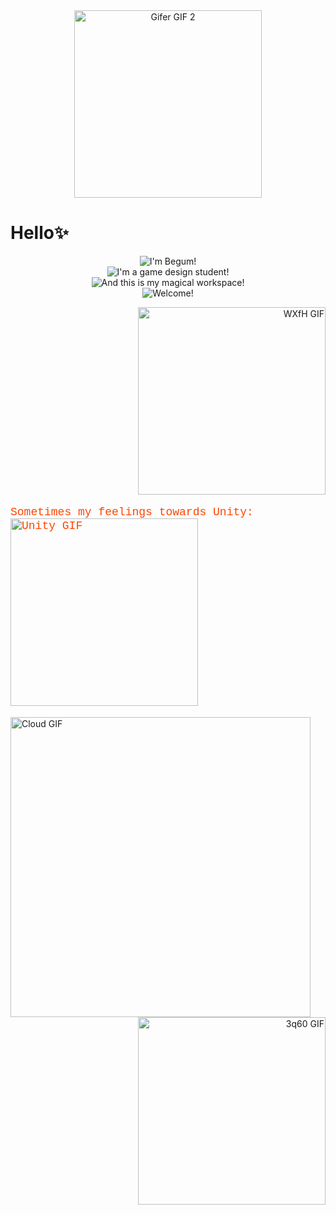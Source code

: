 
<div align="center">
 <img src="https://i.gifer.com/3nR6.gif" alt="Gifer GIF 2" width="300" />
  </div>

  <h1> Hello✨</h1>
  
<div align="center">
  <p>
    <img src="https://readme-typing-svg.demolab.com?font=Poppins&size=24&pause=1000&color=36648B&center=true&vCenter=true&width=440&lines=Hi!+I'm+Begum!" alt="I'm Begum!" /> 
    <br />
    <img src="https://readme-typing-svg.demolab.com?font=Poppins&size=24&pause=1000&color=00688B&center=true&vCenter=true&width=440&lines=I'm+a+game+design+student!" alt="I'm a game design student!" />  
    <br />
    <img src="https://readme-typing-svg.demolab.com?font=Poppins&size=24&pause=1000&color=4F94CD&center=true&vCenter=true&width=440&lines=And+this+is+my+magical+workspace!" alt="And this is my magical workspace!" />  
    <br />
    <img src="https://readme-typing-svg.demolab.com?font=Poppins&size=24&pause=1000&color=539DC2&center=true&vCenter=true&width=440&lines=Welcome!" alt="Welcome!" /> 
  </p>


</div>

<div align="right">
  <img src="https://i.gifer.com/WXfH.gif" alt="WXfH GIF" width="300" />
  </div>

<div align="left">
  <p style="font-family: 'Courier New', monospace; font-size: 18; color: #ff4500;">
    Sometimes my feelings towards Unity: <br />
    <img src="https://i.gifer.com/5ABA.gif" alt="Unity GIF" width="300" />
  
  </p>
</div>

<div align="left">
<img src="https://media.giphy.com/media/85VfHIvE62li1QWi8C/giphy.gif" alt="Cloud GIF" width="480" height="480" />
</div>


<div align="right">
   <img src="https://i.gifer.com/3q60.gif" alt="3q60 GIF" width="300" />
  </div>

<!--
**begumdonmez/begumdonmez** is a ✨ _special_ ✨ repository because its `README.md` (this file) appears on your GitHub profile.

Here are some ideas to get you started:

- 🔭 I’m currently working on ...
- 🌱 I’m currently learning ...
- 👯 I’m looking to collaborate on ...
- 🤔 I’m looking for help with ...
- 💬 Ask me about ...
- 📫 How to reach me: ...
- 😄 Pronouns: ...
- ⚡ Fun fact: ...
-->

